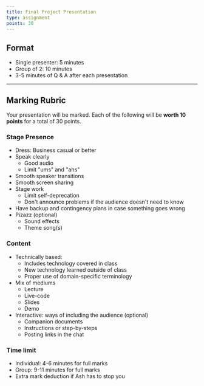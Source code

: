 ```yaml
---
title: Final Project Presentation
type: assignment
points: 30
---
```


## Format

- Single presenter: 5 minutes
- Group of 2: 10 minutes
- 3-5 minutes of Q & A after each presentation

---

## Marking Rubric

Your presentation will be marked. Each of the following will be **worth 10 points** for a total of 30 points.

### Stage Presence

- Dress: Business casual or better
- Speak clearly
  - Good audio
  - Limit "ums" and "ahs"
- Smooth speaker transitions
- Smooth screen sharing
- Stage work
  - Limit self-deprecation
  - Don't announce problems if the audience doesn't need to know
- Have backup and contingency plans in case something goes wrong
- Pizazz (optional)
  - Sound effects
  - Theme song(s)

### Content

- Technically based:
  - Includes technology covered in class
  - New technology learned outside of class
  - Proper use of domain-specific terminology
- Mix of mediums
  - Lecture
  - Live-code
  - Slides
  - Demo
- Interactive: ways of including the audience (optional)
  - Companion documents
  - Instructions or step-by-steps
  - Posting links in the chat

### Time limit

- Individual: 4-6 minutes for full marks
- Group: 9-11 minutes for full marks
- Extra mark deduction if Ash has to stop you
